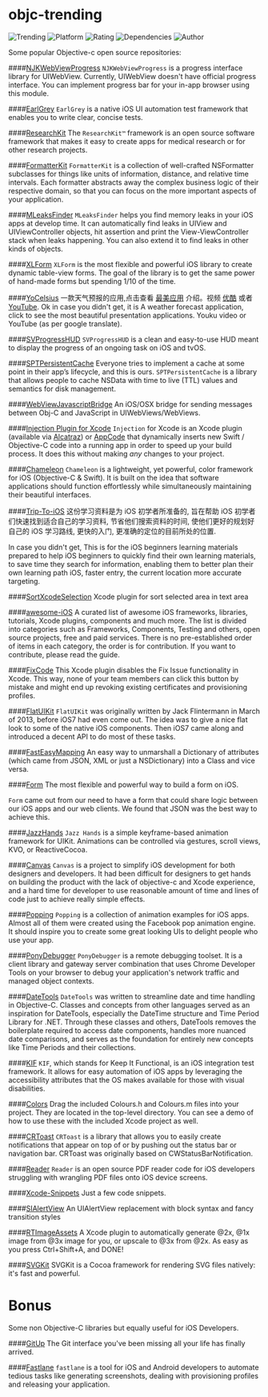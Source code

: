 
objc-trending
==========
![Trending](https://img.shields.io/badge/Objective--C-Trending-blue.svg) ![Platform](https://img.shields.io/cocoapods/p/AFNetworking.svg)
![Rating](https://img.shields.io/wordpress/plugin/r/akismet.svg)
![Dependencies](https://img.shields.io/gemnasium/mathiasbynens/he.svg)
![Author](https://img.shields.io/badge/Author-irresponsible-orange.svg)

Some popular Objective-c open source repositories:

####[NJKWebViewProgress](https://github.com/ninjinkun/NJKWebViewProgress)
`NJKWebViewProgress` is a progress interface library for UIWebView. Currently, UIWebView doesn't have official progress interface. You can implement progress bar for your in-app browser using this module.

####[EarlGrey](https://github.com/google/EarlGrey)
`EarlGrey` is a native iOS UI automation test framework that enables you to write clear, concise tests.

####[ResearchKit](https://github.com/ResearchKit/ResearchKit)
The `ResearchKit™` framework is an open source software framework that makes it easy to create apps for medical research or for other research projects.

####[FormatterKit](https://github.com/mattt/FormatterKit)
`FormatterKit` is a collection of well-crafted NSFormatter subclasses for things like units of information, distance, and relative time intervals. Each formatter abstracts away the complex business logic of their respective domain, so that you can focus on the more important aspects of your application.

####[MLeaksFinder](https://github.com/Zepo/MLeaksFinder)
`MLeaksFinder` helps you find memory leaks in your iOS apps at develop time. It can automatically find leaks in UIView and UIViewController objects, hit assertion and print the View-ViewController stack when leaks happening. You can also extend it to find leaks in other kinds of objects.

####[XLForm](https://github.com/xmartlabs/XLForm)
`XLForm` is the most flexible and powerful iOS library to create dynamic table-view forms. The goal of the library is to get the same power of hand-made forms but spending 1/10 of the time.

####[YoCelsius](https://github.com/YouXianMing/YoCelsius)
一款天气预报的应用,点击查看 [最美应用](http://zuimeia.com/community/app/18582/?platform=1) 介绍。视频 [优酷](http://v.youku.com/v_show/id_XOTE2NTExNzcy.html?f=23580549) 或者 [YouTube](https://youtu.be/VexnA55e9K4).
Ok in case you didn't get, it is A weather forecast application, click to see the most beautiful presentation applications. Youku video or YouTube (as per google translate).

####[SVProgressHUD](https://github.com/SVProgressHUD/SVProgressHUD)
`SVProgressHUD` is a clean and easy-to-use HUD meant to display the progress of an ongoing task on iOS and tvOS.

####[SPTPersistentCache](https://github.com/spotify/SPTPersistentCache)
Everyone tries to implement a cache at some point in their app’s lifecycle, and this is ours. `SPTPersistentCache` is a library that allows people to cache NSData with time to live (TTL) values and semantics for disk management.

####[WebViewJavascriptBridge](https://github.com/marcuswestin/WebViewJavascriptBridge)
An iOS/OSX bridge for sending messages between Obj-C and JavaScript in UIWebViews/WebViews.

####[Injection Plugin for Xcode](https://github.com/johnno1962/injectionforxcode)
`Injection` for Xcode is an Xcode plugin (available via [Alcatraz](http://alcatraz.io/)) or [AppCode](#user-content-use-with-appcode) that 
dynamically inserts new Swift / Objective-C code into a running app in order to speed up your build process. It does this without making _any_ changes to your project.

####[Chameleon](https://github.com/ViccAlexander/Chameleon)
`Chameleon` is a lightweight, yet powerful, color framework for iOS (Objective-C & Swift). It is built on the idea that software applications should function effortlessly while simultaneously maintaining their beautiful interfaces.

####[Trip-To-iOS](https://github.com/Aufree/trip-to-iOS)
这份学习资料是为 iOS 初学者所准备的, 旨在帮助 iOS 初学者们快速找到适合自己的学习资料, 节省他们搜索资料的时间, 使他们更好的规划好自己的 iOS 学习路线, 更快的入门, 更准确的定位的目前所处的位置.

In case you didn't get, This is for the iOS beginners learning materials prepared to help iOS beginners to quickly find their own learning materials, to save time they search for information, enabling them to better plan their own learning path iOS, faster entry, the current location more accurate targeting.

####[SortXcodeSelection](https://github.com/dayitv89/SortXcodeSelection)
Xcode plugin for sort selected area in text area

####[awesome-iOS](https://github.com/vsouza/awesome-ios)
A curated list of awesome iOS frameworks, libraries, tutorials, Xcode plugins, components and much more. The list is divided into categories such as Frameworks, Components, Testing and others, open source projects, free and paid services. There is no pre-established order of items in each category, the order is for contribution. If you want to contribute, please read the guide.

####[FixCode](https://github.com/neonichu/FixCode)
This Xcode plugin disables the Fix Issue functionality in Xcode. This way, none of your team members can click this button by mistake and might end up revoking existing certificates and provisioning profiles.

####[FlatUIKit](https://github.com/Grouper/FlatUIKit)
`FlatUIKit` was originally written by Jack Flintermann in March of 2013, before iOS7 had even come out. The idea was to give a nice flat look to some of the native iOS components. Then iOS7 came along and introduced a decent API to do most of these tasks.

####[FastEasyMapping](https://github.com/Yalantis/FastEasyMapping)
An easy way to unmarshall a Dictionary of attributes (which came from JSON, XML or just a NSDictionary) into a Class and vice versa.

####[Form](https://github.com/hyperoslo/Form)
The most flexible and powerful way to build a form on iOS.

`Form` came out from our need to have a form that could share logic between our iOS apps and our web clients. We found that JSON was the best way to achieve this.

####[JazzHands](https://github.com/IFTTT/JazzHands)
`Jazz Hands` is a simple keyframe-based animation framework for UIKit. Animations can be controlled via gestures, scroll views, KVO, or ReactiveCocoa.

####[Canvas](https://github.com/CanvasPod/Canvas)
`Canvas` is a project to simplify iOS development for both designers and developers. It had been difficult for designers to get hands on building the product with the lack of objective-c and Xcode experience, and a hard time for developer to use reasonable amount of time and lines of code just to achieve really simple effects.

####[Popping](https://github.com/RajkumarPunchh/popping)
`Popping` is a collection of animation examples for iOS apps. Almost all of them were created using the Facebook pop animation engine. It should inspire you to create some great looking UIs to delight people who use your app.

####[PonyDebugger](https://github.com/square/PonyDebugger)
`PonyDebugger` is a remote debugging toolset. It is a client library and gateway server combination that uses Chrome Developer Tools on your browser to debug your application's network traffic and managed object contexts.

####[DateTools](https://github.com/MatthewYork/DateTools)
`DateTools` was written to streamline date and time handling in Objective-C. Classes and concepts from other languages served as an inspiration for DateTools, especially the DateTime structure and Time Period Library for .NET. Through these classes and others, DateTools removes the boilerplate required to access date components, handles more nuanced date comparisons, and serves as the foundation for entirely new concepts like Time Periods and their collections.

####[KIF](https://github.com/kif-framework/KIF)
`KIF`, which stands for Keep It Functional, is an iOS integration test framework. It allows for easy automation of iOS apps by leveraging the accessibility attributes that the OS makes available for those with visual disabilities.

####[Colors](https://github.com/bennyguitar/Colours)
Drag the included Colours.h and Colours.m files into your project. They are located in the top-level directory. You can see a demo of how to use these with the included Xcode project as well.

####[CRToast](https://github.com/cruffenach/CRToast)
`CRToast` is a library that allows you to easily create notifications that appear on top of or by pushing out the status bar or navigation bar. CRToast was originally based on CWStatusBarNotification.

####[Reader](https://github.com/vfr/Reader)
`Reader` is an open source PDF reader code for iOS developers struggling with wrangling PDF files onto iOS device screens.

####[Xcode-Snippets](https://github.com/Xcode-Snippets/Objective-C)
Just a few code snippets.

####[SIAlertView](https://github.com/Sumi-Interactive/SIAlertView)
An UIAlertView replacement with block syntax and fancy transition styles

####[RTImageAssets](https://github.com/rickytan/RTImageAssets)
A Xcode plugin to automatically generate @2x, @1x image from @3x image for you, or upscale to @3x from @2x. As easy as you press Ctrl+Shift+A, and DONE!

####[SVGKit](https://github.com/SVGKit/SVGKit)
SVGKit is a Cocoa framework for rendering SVG files natively: it's fast and powerful. 

Bonus
===========

Some non Objective-C libraries but equally useful for iOS Developers.

####[GitUp](https://github.com/git-up/GitUp)
The Git interface you've been missing all your life has finally arrived.

####[Fastlane](https://github.com/fastlane/fastlane)
`fastlane` is a tool for iOS and Android developers to automate tedious tasks like generating screenshots, dealing with provisioning profiles and releasing your application.
